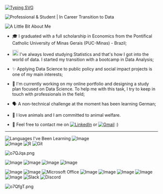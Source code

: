 [![Typing SVG](https://readme-typing-svg.demolab.com?font=Roboto&weight=900&size=25&duration=1&pause=3000&color=49277A&center=true&vCenter=true&random=false&width=435&lines=Oi!+%F0%9F%91%8B%F0%9F%8F%BD+Eu+sou+a+Aline+%F0%9F%91%A9%F0%9F%8F%BD%E2%80%8D%F0%9F%92%BB;Hi!%F0%9F%91%8B%F0%9F%8F%BD+You+can+call+me+Aline+%F0%9F%91%A9%F0%9F%8F%BD%E2%80%8D%F0%9F%92%BB;Hallo!%F0%9F%91%8B%F0%9F%8F%BD+Ich+hei%C3%9Fe+Aline+%F0%9F%91%A9%F0%9F%8F%BD%E2%80%8D%F0%9F%92%BB)](https://git.io/typing-svg)

![Professional & Student | In Career Transition to Data](https://a.imagem.app/o7QxPC.png) 

![A Little Bit About Me](https://a.imagem.app/o7QFne.png)

- 🎓 I graduated with a full scholarship in Economics from the Pontifical Catholic University of Minas Gerais (PUC-Minas) - Brazil;
   
- <img src="https://pic.sopili.net/pub/emoji/twitter/2/72x72/1f913.png" width=20 height=20> I've always loved studying Statistics and that's how I got into the world of data. I started my transition with a bootcamp in Data Analysis;

- ✨ Applying Data Science to public policy and social impact projects is one of my main interests;

-  🔭 I'm currently working on my online portfolio and designing a study plan focused on Data Science. To help me with this task, I try to keep in touch with professionals in the field;

- 🗣️ A non-technical challenge at the moment has been learning German; 
  
- 🐾 I love animals and I am committed to animal welfare.
  
- 📨 Feel free to contact me on [![LinkedIn](https://img.shields.io/badge/linkedin-%230077B5.svg?style=for-the-badge&logo=linkedin&logoColor=white)](https://www.linkedin.com/in/alineestergomes/) or [![Gmail](https://img.shields.io/badge/Gmail-D14836?style=for-the-badge&logo=gmail&logoColor=white)](mailto:gomes.alineester@gmail.com) :)

***
  
![Languages I've Been Learning](https://a.imagem.app/o7Qjm9.png)
![Image](https://img.shields.io/badge/Python-FFD43B?style=for-the-badge&logo=python&logoColor=blue)        
![Image](https://img.shields.io/badge/PostgreSQL-316192?style=for-the-badge&logo=postgresql&logoColor=white)
![R](https://img.shields.io/badge/r-%23276DC3.svg?style=for-the-badge&logo=r&logoColor=white)
![Git](https://img.shields.io/badge/git-%23F05033.svg?style=for-the-badge&logo=git&logoColor=white)


![o7QJqa.png](https://a.imagem.app/o7QJqa.png)

![Image](https://img.shields.io/badge/PowerBI-F2C811?style=for-the-badge&logo=Power%20BI&logoColor=white)
![Image](https://img.shields.io/badge/Tableau-E97627?style=for-the-badge&logo=Tableau&logoColor=white)
![Image](https://img.shields.io/badge/Canva-%2300C4CC.svg?&style=for-the-badge&logo=Canva&logoColor=white)
![Image](https://img.shields.io/badge/Figma-F24E1E?style=for-the-badge&logo=figma&logoColor=white)

![Image](https://img.shields.io/badge/Google%20Sheets-34A853?style=for-the-badge&logo=google-sheets&logoColor=white)
![Image](https://img.shields.io/badge/LibreOffice-18A303?style=for-the-badge&logo=LibreOffice&logoColor=white)
![Microsoft Office](https://img.shields.io/badge/Microsoft_Office-D83B01?style=for-the-badge&logo=microsoft-office&logoColor=white)
![Image](https://img.shields.io/badge/Wordpress-21759B?style=for-the-badge&logo=wordpress&logoColor=white)
![Image](https://img.shields.io/badge/Joplin-1071D3?style=for-the-badge&logo=joplin&logoColor=white)
![Image](https://img.shields.io/badge/Miro-F7C922?style=for-the-badge&logo=Miro&logoColor=050036)
![Image](https://img.shields.io/badge/Notion-000000?style=for-the-badge&logo=notion&logoColor=white)
![Image](https://img.shields.io/badge/Trello-0052CC?style=for-the-badge&logo=trello&logoColor=white)
![Slack](https://img.shields.io/badge/Slack-4A154B?style=for-the-badge&logo=slack&logoColor=white)
![Discord](https://img.shields.io/badge/Discord-%235865F2.svg?style=for-the-badge&logo=discord&logoColor=white)

![o7QfgT.png](https://a.imagem.app/o7QfgT.png)







